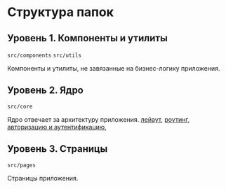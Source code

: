 # Структура папок

## Уровень 1. Компоненты и утилиты

`src/components`
`src/utils`

Компоненты и утилиты, не завязанные на бизнес-логику приложения.

## Уровень 2. Ядро

`src/core`

Ядро отвечает за архитектуру приложения.
[лейаут](core/layout),
[роутинг](core/routing),
[авторизацию и аутентификацию](core/auth),

## Уровень 3. Страницы

`src/pages`

Страницы приложения.
